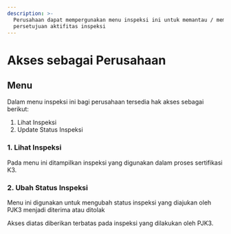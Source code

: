 ```yaml
---
description: >-
  Perusahaan dapat mempergunakan menu inspeksi ini untuk memantau / memberikan
  persetujuan aktifitas inspeksi
---
```


# Akses sebagai Perusahaan

## Menu

Dalam menu inspeksi ini bagi perusahaan tersedia hak akses sebagai berikut:

1. Lihat Inspeksi
2. Update Status Inspeksi

### 1. Lihat Inspeksi

Pada menu ini ditampilkan inspeksi yang digunakan dalam proses sertifikasi K3.

### 2. Ubah Status Inspeksi

Menu ini digunakan untuk mengubah status inspeksi yang diajukan oleh PJK3 menjadi diterima atau ditolak

Akses diatas diberikan terbatas pada inspeksi yang dilakukan oleh PJK3.
